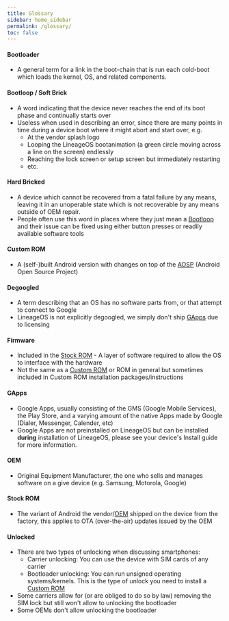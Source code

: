```yaml
---
title: Glossary
sidebar: home_sidebar
permalink: /glossary/
toc: false
---
```


<style>
  .highlighted {
    font-weight: normal;
    text-decoration: underline;
  }
</style>

<script type="text/javascript">
  var lastHash = "";
  $(window).on('load', function(){
    locationHashChanged();
  });

  function locationHashChanged(e) {
    highlight(location.hash, lastHash);
    lastHash = location.hash;
  }

  function highlight(hash, oldHash) {
    $(hash).addClass("highlighted");
    $(oldHash).removeClass("highlighted");
  }

  window.onhashchange = locationHashChanged;
</script>

#### Bootloader

- A general term for a link in the boot-chain that is run each cold-boot which loads the kernel, OS, and related components.

#### Bootloop / Soft Brick

- A word indicating that the device never reaches the end of its boot phase and continually starts over
- Useless when used in describing an error, since there are many points in time during a device boot where it might abort and start over, e.g.
  - At the vendor splash logo
  - Looping the LineageOS bootanimation (a green circle moving across a line on the screen) endlessly
  - Reaching the lock screen or setup screen but immediately restarting
  - etc.

#### Hard Bricked

- A device which cannot be recovered from a fatal failure by any means, leaving it in an unoperable state which is not recoverable by any means outside of OEM repair.
- People often use this word in places where they just mean a [Bootloop](#bootloop) and their issue can be fixed using either button presses or readily available software tools

#### Custom ROM

- A (self-)built Android version with changes on top of the [AOSP](https://source.android.com/) (Android Open Source Project)

#### Degoogled

- A term describing that an OS has no software parts from, or that attempt to connect to Google
- LineageOS is not explicitly degoogled, we simply don't ship [GApps](#gapps) due to licensing

#### Firmware

- Included in the [Stock ROM](#stock-rom) - A layer of software required to allow the OS to interface with the hardware
- Not the same as a [Custom ROM](#custom-rom) or ROM in general but sometimes included in Custom ROM installation packages/instructions

#### GApps

- Google Apps, usually consisting of the GMS (Google Mobile Services), the Play Store, and a varying amount of the native Apps made by Google (Dialer, Messenger, Calender, etc)
- Google Apps are not preinstalled on LineageOS but can be installed **during** installation of LineageOS, please see your device's Install guide for more information.

#### OEM

- Original Equipment Manufacturer, the one who sells and manages software on a give device (e.g. Samsung, Motorola, Google)

#### Stock ROM

- The variant of Android the vendor/[OEM](#oem) shipped on the device from the factory, this applies to OTA (over-the-air) updates issued by the OEM

#### Unlocked

- There are two types of unlocking when discussing smartphones:
  - Carrier unlocking: You can use the device with SIM cards of any carrier
  - Bootloader unlocking: You can run unsigned operating systems/kernels. This is the type of unlock you need to install a [Custom ROM](#custom-rom)
- Some carriers allow for (or are obliged to do so by law) removing the SIM lock but still won't allow to unlocking the bootloader
- Some OEMs don't allow unlocking the bootloader
